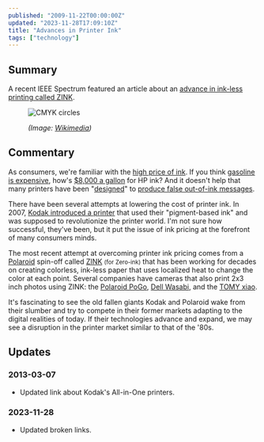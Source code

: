 ```yaml
---
published: "2009-11-22T00:00:00Z"
updated: "2023-11-28T17:09:10Z"
title: "Advances in Printer Ink"
tags: ["technology"]
---
```


## Summary

<div class="entry-summary" markdown="1">

A recent IEEE Spectrum featured an article about an
[advance in ink-less printing called ZINK](http://ieeexplore.ieee.org/xpls/abs_all.jsp?isnumber=5292025&arnumber=5292045&count=21&index=15).

</div>

<figure markdown="1">

![CMYK circles]({{thumbnail}})

<figcaption>
  <address markdown="1">

(Image: [Wikimedia](http://commons.wikimedia.org/wiki/File:CMYK-circles.png))</address>

</figcaption>
</figure><!--more-->

## Commentary

As consumers, we're familiar with the
[high price of ink](https://web.archive.org/web/20091124070724/https://www.pcworld.com/article/112199/why_do_ink_cartridges_cost_so_much.html).
If you think [gasoline is expensive](http://auto.howstuffworks.com/fuel-efficiency/fuel-consumption/gas-price.htm),
how's [$8,000 a gallon](http://www.ebusinessforum.com/index.asp?doc_id=7159&layout=rich_story)
for HP ink? And it doesn't help that many printers have been
"[designed](http://arstechnica.com/hardware/news/2007/06/study-inkjet-printers-are-filthy-lying-thieves.ars)"
to [produce false out-of-ink messages](http://consumerist.com/282784/printers-prompt-for-ink-replacement-before-ink-is-out).

There have been several attempts at lowering the cost of printer ink. In 2007,
[Kodak introduced a printer][nyt-1]
that used their "pigment-based ink" and was supposed to revolutionize the
printer world. I'm not sure how successful, they've been, but it put the issue
of ink pricing at the forefront of many consumers minds.

The most recent attempt at overcoming printer ink pricing comes from a
[Polaroid](http://www.polaroid.com/) spin-off called [ZINK](http://www.zink.com/)
<small>(for Zero-ink)</small> that has been working for decades on creating
colorless, ink-less paper that uses localized heat to change the color at each
point. Several companies have cameras that also print 2x3 inch photos using
ZINK: the [Polaroid PoGo], [Dell Wasabi], and the [TOMY xiao].

[Dell Wasabi]: http://www.amazon.com/gp/product/B002LOC3PS
[Polaroid PoGo]: https://www.amazon.com/Polaroid-PoGo-Instant-Mobile-Printer/dp/B001ZSDC1A
[TOMY xiao]: https://web.archive.org/web/20201127152454/https://www.engadget.com/2008-11-06-tomy-xiao-digital-camera-has-built-in-zink-printer-the-spirit-o.html

It's fascinating to see the old fallen giants Kodak and Polaroid wake from their
slumber and try to compete in their former markets adapting to the digital
realities of today. If their technologies advance and expand, we may see a
disruption in the printer market similar to that of the '80s.

## Updates

### <span class="rel-date" title="2013-03-07T17:12:00-05:00">2013-03-07</span>

- Updated link about Kodak's All-in-One printers.

[nyt-1]: http://www.nytimes.com/2007/05/17/technology/17pogue.html?_r=0&ei=5090&en=0d0fc2e6a84ceb30&ex=1337054400&partner=rssuserland&emc=rss&pagewanted=all

### <span class="rel-date" title="2023-11-28T17:09:10Z">2023-11-28</span>

- Updated broken links.
